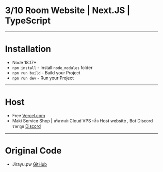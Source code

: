 # 3/10 Room Website | Next.JS | TypeScript
------------------------------------------
# Installation
- Node 18.17+
- ```npm install``` - Install ```node_modules``` folder
- ```npm run build``` - Build your Project
- ```npm run dev``` - Run your Project
------------------------------------------
# Host
- Free [Vercel.com](https://vercel.com/)
- Maki Service Shop | บริการเช่า Cloud VPS หรือ Host website , Bot Discord ราคาถูก [Discord](https://discord.gg/zdu45arpgY)
------------------------------------------
# Original Code
- Jirayu.pw [GitHub](https://github.com/JirayuSrisawat-Github/jirayu.pw)
